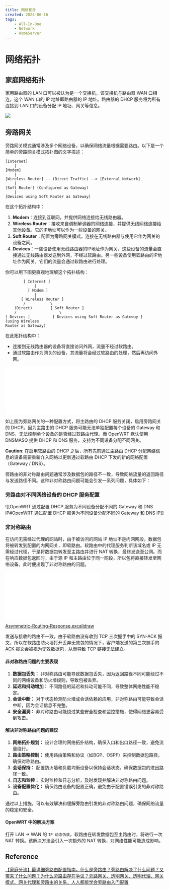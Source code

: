 ```yaml
---
title: 网络拓扑
created: 2024-06-16
tags:
    - All-In-One
    - Network
    - HomeServer
---
```


# 网络拓扑

## 家庭网络拓扑

家用路由器的 LAN 口可以被认为是一个交换机，该交换机与路由器 WAN 口相连，这个 WAN 口的 IP 地址即路由器的 IP 地址。路由器的 DHCP 服务将为所有连接到 LAN 口的设备分配 IP 地址、网关等信息。

![](Pasted%20image%2020240616235513.png)

## 旁路网关

旁路网关模式通常涉及多个网络设备，以确保网络流量根据需要路由。以下是一个简单的旁路网关模式拓扑图的文字描述：

```
[Internet]
    |
[Modem]
    |
[Wireless Router] -- (Direct Traffic) --> [External Network]
    |
[Soft Router] (Configured as Gateway)
    |
[Devices using Soft Router as Gateway]
```

在这个拓扑结构中：
1. **Modem**：连接到互联网，并提供网络连接给无线路由器。
2. **Wireless Router**：接收来自调制解调器的网络连接，并提供无线网络连接给其他设备。它的IP地址可以作为一些设备的网关。
3. **Soft Router**：配置为旁路网关模式，连接在无线路由器与使用它作为网关的设备之间。
4. **Devices**：一些设备使用无线路由器的IP地址作为网关，这些设备的流量会直接通过无线路由器发送到外网，不经过软路由。另一些设备使用软路由的IP地址作为网关，它们的流量会通过软路由进行处理。

你可以用下图更直观地理解这个拓扑结构：

```
        [ Internet ]
             |
          [ Modem ]
             |
       [ Wireless Router ]
        /           \
    (Direct)        [ Soft Router ]
    /                   \
[ Devices ]          [ Devices using Soft Router as Gateway ]
(using Wireless
Router as Gateway)
```

在此拓扑结构中：
- 连接到无线路由器的设备将直接访问外网，流量不经过软路由。
- 通过软路由作为网关的设备，其流量将会经过软路由的处理，然后再访问外网。

![Bypass-Gateway-Mode-Topology.excalidraw](Bypass-Gateway-Mode-Topology.excalidraw.md)

如上图为旁路网关的一种配置方式，将主路由的 DHCP 服务关闭，启用旁路网关的 DHCP。因为主路由的 DHCP 服务可能无法单独配置每个设备的 Gateway 和 DNS，无法控制单个设备的是否经过软路由代理。而 OpenWRT 默认使用 DNSMASQ 提供 DHCP 和 DNS 服务，支持为不同设备分配不同网关。

**Caution**: 在启用软路由的 DHCP 之后，所有先前通过主路由 DHCP 分配网络信息的设备需要重新介入网络以更新通过软路由 DHCP 下发的新的网络配置（Gateway / DNS）。

旁路由的非对称路由问题通常涉及数据包的路径不一致，导致网络流量的返回路径与发送路径不同。这种非对称路由问题可能会引发一系列问题，具体如下：

### 旁路由对不同网络设备的 DHCP 服务配置

![[OpenWRT 通过配置 DHCP 服务为不同设备分配不同的 Gateway 和 DNS IP#OpenWRT 通过配置 DHCP 服务为不同设备分配不同的 Gateway 和 DNS IP]]

### 非对称路由

在访问无需经过代理的网站时，由于被访问的网站 IP 地址不是内网网段，数据包将被转发到配置的内网网关，即软路由。软路由中的代理服务判断该域名或 IP 无需经过代理，于是将数据包转发至主路由并进行 NAT 转换，最终发送至公网。而在响应数据包返回时，由于源 IP 和主路由位于同一网段，所以包将直接转发至网络设备。此时便出现了非对称路由的问题。

![Asymmetric-Routing-Request.excalidraw](Asymmetric-Routing-Request.excalidraw.md)

[Asymmetric-Routing-Response.excalidraw](Asymmetric-Routing-Response.excalidraw.md)

发送与接收的路由不一致，由于软路由没有收到 TCP 三次握手中的 SYN-ACK 报文，所以在软路由防火墙打开丢弃无效包的情况下，客户端发送的第三次握手的 ACK 报文会被视为无效数据包，从而导致 TCP 链接无法建立。

#### 非对称路由问题的主要表现
1. **数据包丢失：** 非对称路由可能导致数据包丢失，因为返回路径不同可能经过不同的网络设备和防火墙规则，导致包被丢弃。
2. **延迟和抖动增加：** 不同路径的延迟和抖动可能不同，导致整体网络性能不稳定。
3. **会话中断：** 对于状态检测防火墙或会话依赖的应用，非对称路由可能导致会话中断，因为会话信息不完整。
4. **安全漏洞：** 非对称路由可能绕过某些安全检查和监控措施，使得网络更容易受到攻击。

#### 解决非对称路由问题的建议
1. **网络拓扑规划：** 设计合理的网络拓扑结构，确保入口和出口路径一致，避免流量绕行。
2. **路由策略控制：** 使用路由策略和协议（如BGP、OSPF）来控制数据包路径，确保对称路由。
3. **会话保持：** 配置防火墙和负载均衡设备以保持会话状态，确保数据包的进出路径一致。
4. **日志和监控：** 实时监控和日志分析，及时发现并解决非对称路由问题。
5. **设备配置优化：** 确保路由设备的配置正确，避免由于配置错误引发的非对称路由。

通过以上措施，可以有效解决和缓解旁路由引发的非对称路由问题，确保网络流量的稳定和安全。

#### OpenWRT 中的解决方案

打开 LAN -> WAN 的 `IP 动态伪装`，软路由在转发数据包至主路由时，将进行一次 NAT 转换。该解决方法会引入一次额外的 NAT 转换，对网络性能可能造成影响。

## Reference

[【家庭分流】最详细旁路由配置指南，什么是旁路由？旁路由解决了什么问题？又带来了什么问题？为什么旁路由存在争议？旁路网关、透明网关、透明代理、网关模式、网关代理和旁路由的关系，人人都能学会旁路由入门配置](https://www.youtube.com/watch?v=cFOob3djiOA)
